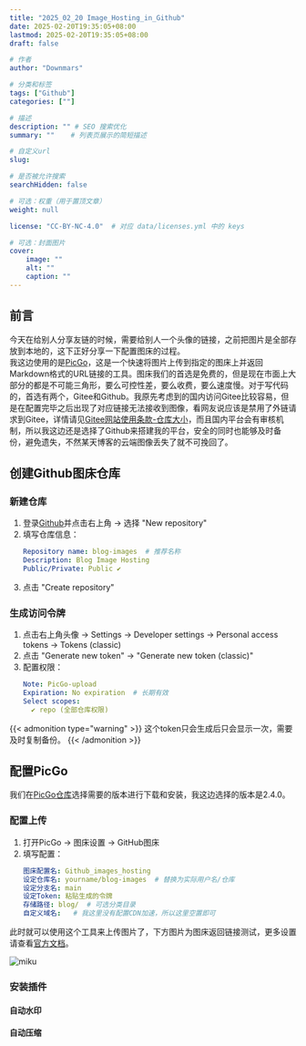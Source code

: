 ```yaml
---
title: "2025_02_20 Image_Hosting_in_Github"
date: 2025-02-20T19:35:05+08:00
lastmod: 2025-02-20T19:35:05+08:00
draft: false

# 作者
author: "Downmars"

# 分类和标签
tags: ["Github"]
categories: [""]

# 描述
description: "" # SEO 搜索优化
summary: ""    # 列表页展示的简短描述

# 自定义url
slug:

# 是否被允许搜索
searchHidden: false

# 可选：权重（用于置顶文章）
weight: null

license: "CC-BY-NC-4.0"  # 对应 data/licenses.yml 中的 keys

# 可选：封面图片
cover:
    image: ""
    alt: ""
    caption: ""
---
```


## 前言  
今天在给别人分享友链的时候，需要给别人一个头像的链接，之前把图片是全部存放到本地的，这下正好分享一下配置图床的过程。  
我这边使用的是[PicGo](https://github.com/Molunerfinn/PicGo)，这是一个快速将图片上传到指定的图床上并返回Markdown格式的URL链接的工具。图床我们的首选是免费的，但是现在市面上大部分的都是不可能三角形，要么可控性差，要么收费，要么速度慢。对于写代码的，首选有两个，Gitee和Github。我原先考虑到的国内访问Gitee比较容易，但是在配置完毕之后出现了对应链接无法接收到图像，看网友说应该是禁用了外链请求到Gitee，详情请见[Gitee网站使用条款-仓库大小](https://gitee.com/terms)，而且国内平台会有审核机制，所以我这边还是选择了Github来搭建我的平台，安全的同时也能够及时备份，避免遗失，不然某天博客的云端图像丢失了就不可挽回了。

## 创建Github图床仓库

### 新建仓库
1. 登录[Github](https://github.com)并点击右上角 → 选择 "New repository"
2. 填写仓库信息：
   ```yaml
   Repository name: blog-images  # 推荐名称
   Description: Blog Image Hosting
   Public/Private: Public ✔️ 
   ```
3. 点击 "Create repository"

### 生成访问令牌
1. 点击右上角头像 → Settings → Developer settings → Personal access tokens → Tokens (classic)
2. 点击 "Generate new token" → "Generate new token (classic)"
3. 配置权限：
   ```yaml
   Note: PicGo-upload
   Expiration: No expiration  # 长期有效
   Select scopes:
     ✔️ repo (全部仓库权限)
   ```
{{< admonition type="warning" >}}
这个token只会生成后只会显示一次，需要及时复制备份。
{{< /admonition >}}

## 配置PicGo  
我们在[PicGo仓库](https://github.com/Molunerfinn/PicGo/releases)选择需要的版本进行下载和安装，我这边选择的版本是2.4.0。  
### 配置上传  
1. 打开PicGo → 图床设置 → GitHub图床
2. 填写配置：
   ```yaml
   图床配置名: Github_images_hosting
   设定仓库名: yourname/blog-images  # 替换为实际用户名/仓库
   设定分支名: main
   设定Token: 粘贴生成的令牌
   存储路径: blog/  # 可选分类目录
   自定义域名:   # 我这里没有配置CDN加速，所以这里空置即可
   ```
此时就可以使用这个工具来上传图片了，下方图片为图床返回链接测试，更多设置请查看[官方文档](https://picgo.github.io/PicGo-Doc/zh/guide/#picgo-is-here)。

![miku](https://raw.githubusercontent.com/Downmars/images-PicGo/main/img/miku.jpg)  

### 安装插件  

#### 自动水印  

#### 自动压缩  

